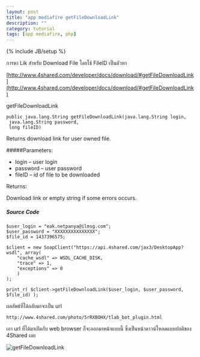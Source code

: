 ```yaml
---
layout: post
title: "app mediafire getFileDownloadLink"
description: ""
category: tutorial
tags: [app mediafire, php]
---
```

{% include JB/setup %}



การหา Lik สำหรับ Download File โดยใช้ FileID เป็นตัวหา

[http://www.4shared.com/developer/docs/download/#getFileDownloadLink](http://www.4shared.com/developer/docs/download/#getFileDownloadLink)

getFileDownloadLink

	public java.lang.String getFileDownloadLink(java.lang.String login,
	 java.lang.String password,
	 long fileID)
	
Returns download link for user owned file.


#####Parameters:

- login – user login
- password – user password
- fileID – id of file to be downloaded

Returns:

Download link or empty string if some errors occurs.



##### Source Code

	$user_login = "eak.netpanya@ilmsg.com";
	$user_password = "XXXXXXXXXXXXXXX";
	$file_id = 1437396575;
	 
	$client = new SoapClient("https://api.4shared.com/jax3/DesktopApp?wsdl", array(
		"cache_wsdl" => WSDL_CACHE_DISK,
		"trace" => 1,
		"exceptions" => 0
		)
	);
 
	print_r( $client->getFileDownloadLink($user_login, $user_password, $file_id) );


ผลลัพธ์ที่ได้กลับมาจะเป็น url

	http://www.4shared.com/photo/5rRXBOHX/tlab_bot_plugin.html

เอา url ที่ได้มาเปิดกับ web browser ก็จะออกมาหน้าแบบนี้ ซึ่งเป็นหน้าดาวน์โหลดแบบปกติของ 4Shared เลย

![getFileDownloadLink](https://raw.github.com/ilmsg/ilmsg.github.com/master/_upload/app-mediafire-getfiledownloadlink.png)

